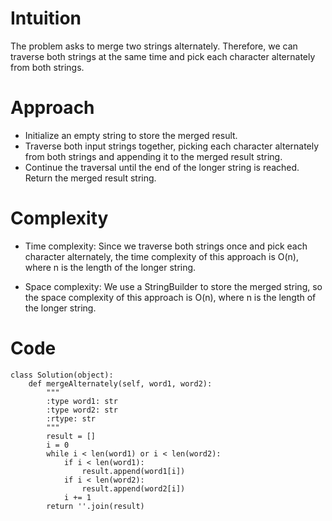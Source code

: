 # Intuition
The problem asks to merge two strings alternately. Therefore, we can traverse both strings at the same time and pick each character alternately from both strings.

# Approach
- Initialize an empty string to store the merged result.
- Traverse both input strings together, picking each character alternately from both strings and appending it to the merged result string.
- Continue the traversal until the end of the longer string is reached.
Return the merged result string.
# Complexity
- Time complexity:
Since we traverse both strings once and pick each character alternately, the time complexity of this approach is O(n), where n is the length of the longer string.

- Space complexity:
We use a StringBuilder to store the merged string, so the space complexity of this approach is O(n), where n is the length of the longer string.

# Code
```.python
class Solution(object):
    def mergeAlternately(self, word1, word2):
        """
        :type word1: str
        :type word2: str
        :rtype: str
        """
        result = []
        i = 0
        while i < len(word1) or i < len(word2):
            if i < len(word1):
                result.append(word1[i])
            if i < len(word2):
                result.append(word2[i])
            i += 1
        return ''.join(result)
```
